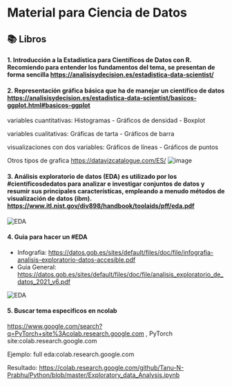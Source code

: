 # Material  para Ciencia de Datos 

## 📚 Libros 

#### 1. Introducción a la Estadística para Científicos de Datos con R. Recomiendo para entender los fundamentos del tema, se presentan de forma sencilla  https://analisisydecision.es/estadistica-data-scientist/ 

#### 2. Representación gráfica básica que ha de manejar un científico de datos https://analisisydecision.es/estadistica-data-scientist/basicos-ggplot.html#basicos-ggplot

variables cuantitativas: Histogramas - Gráficos de densidad - Boxplot

variables cualitativas: Gráficas de tarta - Gráficos de barra

visualizaciones con dos variables: Gráficos de líneas - Gráficos de puntos

Otros tipos de grafica https://datavizcatalogue.com/ES/
![image](https://user-images.githubusercontent.com/82233779/214942773-5b10420a-4534-417e-b788-7cec7ee13dcb.png)

#### 3. Análisis exploratorio de datos (EDA) es utilizado por los #científicosdedatos para analizar e investigar conjuntos de datos y resumir sus principales características, empleando a menudo métodos de visualización de datos (ibm). https://www.itl.nist.gov/div898/handbook/toolaids/pff/eda.pdf 

![EDA](https://user-images.githubusercontent.com/82233779/221620282-5ea77666-cc42-4814-8a05-8ccb9799b2d2.JPG)


#### 4. Guia para hacer un #EDA
+ Infografia: https://datos.gob.es/sites/default/files/doc/file/infografia-analisis-exploratorio-datos-accesible.pdf 
+ Guia General: https://datos.gob.es/sites/default/files/doc/file/analisis_exploratorio_de_datos_2021_v6.pdf 

![EDA](https://user-images.githubusercontent.com/82233779/234687402-a7981b61-55dc-4393-a01e-edeaa7d5a691.JPG)


#### 5. Buscar tema especificos en ncolab 


https://www.google.com/search?q=PyTorch+site%3Acolab.research.google.com , PyTorch site:colab.research.google.com

Ejemplo: full eda:colab.research.google.com

Resultado: https://colab.research.google.com/github/Tanu-N-Prabhu/Python/blob/master/Exploratory_data_Analysis.ipynb
